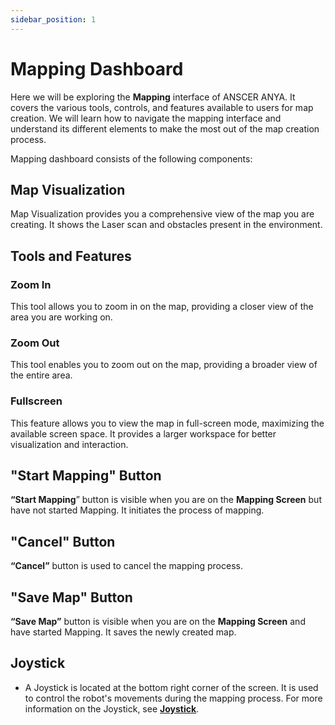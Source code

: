 ```yaml
---
sidebar_position: 1
---
```


# Mapping Dashboard

Here we will be exploring the **Mapping** interface of ANSCER ANYA. It covers the various tools, controls, and features available to users for map creation. We will learn how to navigate the mapping interface and understand its different elements to make the most out of the map creation process.

Mapping dashboard consists of the following components:

## Map Visualization

Map Visualization provides you a comprehensive view of the map you are creating. It shows the Laser scan and obstacles present in the environment.

## Tools and Features

### Zoom In

This tool allows you to zoom in on the map, providing a closer view of the area you are working on.

### Zoom Out

This tool enables you to zoom out on the map, providing a broader view of the entire area.

### Fullscreen

This feature allows you to view the map in full-screen mode, maximizing the available screen space. It provides a larger workspace for better visualization and interaction.

## "Start Mapping" Button

**“Start Mapping**” button is visible when you are on the **Mapping Screen** but have not started Mapping. It initiates the process of mapping.

## "Cancel" Button

**“Cancel”** button is used to cancel the mapping process.

## "Save Map" Button

**“Save Map”** button is visible when you are on the **Mapping Screen** and have started Mapping. It saves the newly created map.

## Joystick

- A Joystick is located at the bottom right corner of the screen. It is used to control the robot's movements during the mapping process. For more information on the Joystick, see [**Joystick**](../features/joystick).
